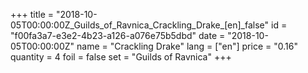 +++
title = "2018-10-05T00:00:00Z_Guilds_of_Ravnica_Crackling_Drake_[en]_false"
id = "f00fa3a7-e3e2-4b23-a126-a076e75b5dbd"
date = "2018-10-05T00:00:00Z"
name = "Crackling Drake"
lang = ["en"]
price = "0.16"
quantity = 4
foil = false
set = "Guilds of Ravnica"
+++
